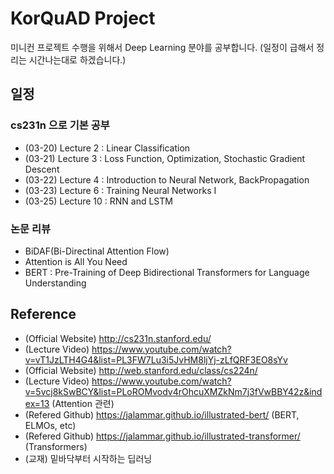 # KorQuAD Project
미니컨 프로젝트 수행을 위해서 Deep Learning 분야를 공부합니다.
(일정이 급해서 정리는 시간나는대로 하겠습니다.)

## 일정
### cs231n 으로 기본 공부
- (03-20) Lecture 2 : Linear Classification
- (03-21) Lecture 3 : Loss Function, Optimization, Stochastic Gradient Descent
- (03-22) Lecture 4 : Introduction to Neural Network, BackPropagation
- (03-23) Lecture 6 : Training Neural Networks I
- (03-25) Lecture 10 : RNN and LSTM

### 논문 리뷰
- BiDAF(Bi-Directinal Attention Flow)
- Attention is All You Need
- BERT : Pre-Training of Deep Bidirectional Transformers for Language Understanding


## Reference 
- (Official Website) http://cs231n.stanford.edu/ 
- (Lecture Video) https://www.youtube.com/watch?v=vT1JzLTH4G4&list=PL3FW7Lu3i5JvHM8ljYj-zLfQRF3EO8sYv
- (Official Website) http://web.stanford.edu/class/cs224n/
- (Lecture Video) https://www.youtube.com/watch?v=5vcj8kSwBCY&list=PLoROMvodv4rOhcuXMZkNm7j3fVwBBY42z&index=13 (Attention 관련)
- (Refered Github) https://jalammar.github.io/illustrated-bert/ (BERT, ELMOs, etc)
- (Refered Github) https://jalammar.github.io/illustrated-transformer/ (Transformers)
- (교재) 밑바닥부터 시작하는 딥러닝

